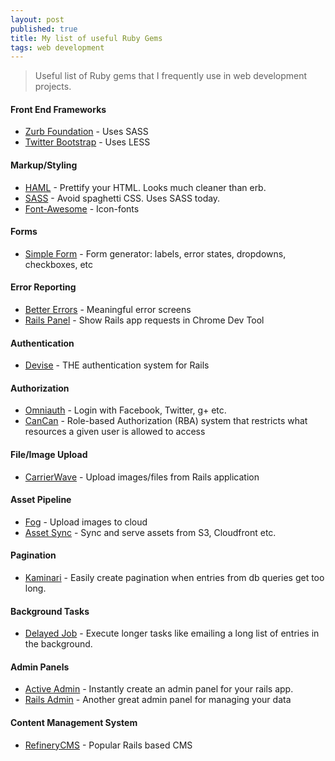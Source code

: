 ```yaml
---
layout: post
published: true
title: My list of useful Ruby Gems
tags: web development
---
```

> Useful list of Ruby gems that I frequently use in web development projects.

#### Front End Frameworks
- [Zurb Foundation](https://github.com/zurb/foundation) - Uses SASS
- [Twitter Bootstrap](https://github.com/seyhunak/twitter-bootstrap-rails) - Uses LESS

#### Markup/Styling
- [HAML](https://github.com/haml/haml) - Prettify your HTML. Looks much cleaner than erb.
- [SASS](https://github.com/rails/sass-rails) - Avoid spaghetti CSS. Uses SASS today.
- [Font-Awesome](https://github.com/bokmann/font-awesome-rails) - Icon-fonts

#### Forms
- [Simple Form](https://github.com/plataformatec/simple_form) - Form generator: labels, error states, dropdowns, checkboxes, etc

#### Error Reporting
- [Better Errors](https://github.com/charliesome/better_errors) - Meaningful error screens
- [Rails Panel](https://github.com/dejan/rails_panel) - Show Rails app requests in Chrome Dev Tool

#### Authentication
- [Devise](https://github.com/plataformatec/devise) - THE authentication system for Rails

#### Authorization
- [Omniauth](https://github.com/intridea/omniauth) - Login with Facebook, Twitter, g+ etc.
- [CanCan](https://github.com/ryanb/cancan) - Role-based Authorization (RBA) system that restricts what resources a given user is allowed to access

#### File/Image Upload
- [CarrierWave](https://github.com/jnicklas/carrierwave) - Upload images/files from Rails application

#### Asset Pipeline
- [Fog](https://github.com/fog/fog) - Upload images to cloud
- [Asset Sync](https://github.com/rumblelabs/asset_sync) - Sync and serve assets from S3, Cloudfront etc.

#### Pagination
- [Kaminari](https://github.com/amatsuda/kaminari) - Easily create pagination when entries from db queries get too long.

#### Background Tasks
- [Delayed Job](https://github.com/collectiveidea/delayed_job) - Execute longer tasks like emailing a long list of entries in the background.

#### Admin Panels
- [Active Admin](https://github.com/gregbell/active_admin) - Instantly create an admin panel for your rails app.
- [Rails Admin](https://github.com/sferik/rails_admin) - Another great admin panel for managing your data

#### Content Management System
- [RefineryCMS](https://github.com/refinery/refinerycms) - Popular Rails based CMS

